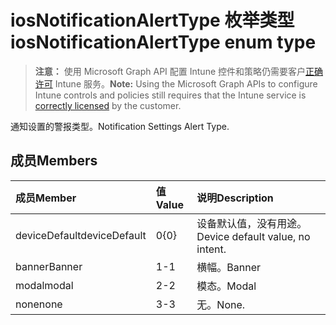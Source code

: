 # <a name="iosnotificationalerttype-enum-type"></a><span data-ttu-id="068a8-101">iosNotificationAlertType 枚举类型</span><span class="sxs-lookup"><span data-stu-id="068a8-101">iosNotificationAlertType enum type</span></span>

> <span data-ttu-id="068a8-102">**注意：** 使用 Microsoft Graph API 配置 Intune 控件和策略仍需要客户[正确许可](https://go.microsoft.com/fwlink/?linkid=839381) Intune 服务。</span><span class="sxs-lookup"><span data-stu-id="068a8-102">**Note:** Using the Microsoft Graph APIs to configure Intune controls and policies still requires that the Intune service is [correctly licensed](https://go.microsoft.com/fwlink/?linkid=839381) by the customer.</span></span>

<span data-ttu-id="068a8-103">通知设置的警报类型。</span><span class="sxs-lookup"><span data-stu-id="068a8-103">Notification Settings Alert Type.</span></span>
## <a name="members"></a><span data-ttu-id="068a8-104">成员</span><span class="sxs-lookup"><span data-stu-id="068a8-104">Members</span></span>
|<span data-ttu-id="068a8-105">成员</span><span class="sxs-lookup"><span data-stu-id="068a8-105">Member</span></span>|<span data-ttu-id="068a8-106">值</span><span class="sxs-lookup"><span data-stu-id="068a8-106">Value</span></span>|<span data-ttu-id="068a8-107">说明</span><span class="sxs-lookup"><span data-stu-id="068a8-107">Description</span></span>|
|:---|:---|:---|
|<span data-ttu-id="068a8-108">deviceDefault</span><span class="sxs-lookup"><span data-stu-id="068a8-108">deviceDefault</span></span>|<span data-ttu-id="068a8-109">0</span><span class="sxs-lookup"><span data-stu-id="068a8-109">{0}</span></span>|<span data-ttu-id="068a8-110">设备默认值，没有用途。</span><span class="sxs-lookup"><span data-stu-id="068a8-110">Device default value, no intent.</span></span>|
|<span data-ttu-id="068a8-111">banner</span><span class="sxs-lookup"><span data-stu-id="068a8-111">Banner</span></span>|<span data-ttu-id="068a8-112">1</span><span class="sxs-lookup"><span data-stu-id="068a8-112">-1</span></span>|<span data-ttu-id="068a8-113">横幅。</span><span class="sxs-lookup"><span data-stu-id="068a8-113">Banner</span></span>|
|<span data-ttu-id="068a8-114">modal</span><span class="sxs-lookup"><span data-stu-id="068a8-114">modal</span></span>|<span data-ttu-id="068a8-115">2</span><span class="sxs-lookup"><span data-stu-id="068a8-115">-2</span></span>|<span data-ttu-id="068a8-116">模态。</span><span class="sxs-lookup"><span data-stu-id="068a8-116">Modal</span></span>|
|<span data-ttu-id="068a8-117">none</span><span class="sxs-lookup"><span data-stu-id="068a8-117">none</span></span>|<span data-ttu-id="068a8-118">3</span><span class="sxs-lookup"><span data-stu-id="068a8-118">-3</span></span>|<span data-ttu-id="068a8-119">无。</span><span class="sxs-lookup"><span data-stu-id="068a8-119">None.</span></span>|








